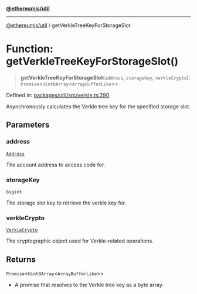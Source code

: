 [**@ethereumjs/util**](../README.md)

***

[@ethereumjs/util](../README.md) / getVerkleTreeKeyForStorageSlot

# Function: getVerkleTreeKeyForStorageSlot()

> **getVerkleTreeKeyForStorageSlot**(`address`, `storageKey`, `verkleCrypto`): `Promise`\<`Uint8Array`\<`ArrayBufferLike`\>\>

Defined in: [packages/util/src/verkle.ts:290](https://github.com/ethereumjs/ethereumjs-monorepo/blob/master/packages/util/src/verkle.ts#L290)

Asynchronously calculates the Verkle tree key for the specified storage slot.

## Parameters

### address

[`Address`](../classes/Address.md)

The account address to access code for.

### storageKey

`bigint`

The storage slot key to retrieve the verkle key for.

### verkleCrypto

[`VerkleCrypto`](../interfaces/VerkleCrypto.md)

The cryptographic object used for Verkle-related operations.

## Returns

`Promise`\<`Uint8Array`\<`ArrayBufferLike`\>\>

- A promise that resolves to the Verkle tree key as a byte array.
